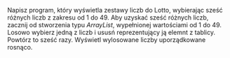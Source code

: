 Napisz program, który wyświetla zestawy liczb do Lotto, wybierając sześć różnych liczb z zakresu od 1 do 49. Aby uzyskać sześć różnych liczb, zacznij od stworzenia typu _ArrayList_, wypełnionej wartościami od 1 do 49. Losowo wybierz jedną z liczb i ususń reprezentujący ją elemnt z tablicy. Powtórz to sześć razy. Wyświetl wylosowane liczby uporządkowane rosnąco. 
